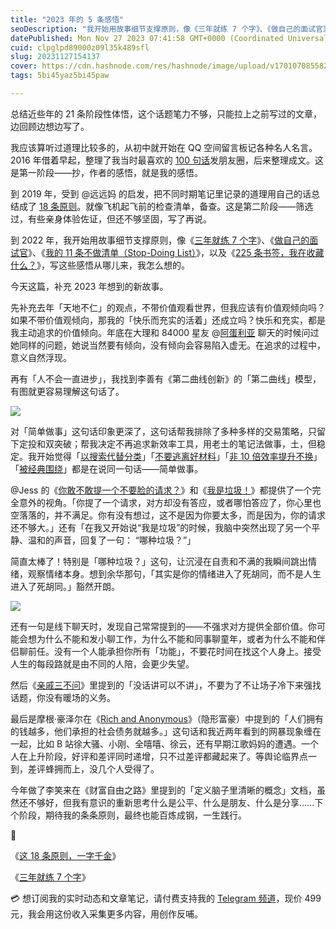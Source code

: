 ```yaml
---
title: "2023 年的 5 条感悟"
seoDescription: "我开始用故事细节支撑原则，像《三年就练 7 个字》、《做自己的面试官》、《我的 11 条不做清单（Stop-Doing List）》，以及《225 条书签，我在收藏什么？》，写这些感悟从哪儿来，我怎么想的。"
datePublished: Mon Nov 27 2023 07:41:58 GMT+0000 (Coordinated Universal Time)
cuid: clpglpd89000z09l35k489sfl
slug: 20231127154137
cover: https://cdn.hashnode.com/res/hashnode/image/upload/v1701070855829/70d6bab8-9aca-488d-9c21-8eec9c9eea98.jpeg
tags: 5bi45yaz5bi45paw

---
```


总结近些年的 21 条阶段性体悟，这个话题笔力不够，只能拉上之前写过的文章，边回顾边想边写了。

我应该算听过道理比较多的，从初中就开始在 QQ 空间留言板记各种名人名言。2016 年借着早起，整理了我当时最喜欢的 [100 句话](https://mp.weixin.qq.com/s?__biz=MzI3MzU5MDA1OQ==&mid=2247484453&idx=1&sn=d7f91b9fa1fc36df9126c8fa41faebd0&chksm=eb21b661dc563f77bfbb8dfa30d79c564b229259b3f1dc7c203c4bdf59cc5516a156a3ecbf96#rd)发朋友圈，后来整理成文。这是第一阶段——抄，作者的感悟，就是我的感悟。

到 2019 年，受到 @远远妈 的启发，把不同时期笔记里记录的道理用自己的话总结成了 [18 条原则](https://mp.weixin.qq.com/s?__biz=MzI3MzU5MDA1OQ==&mid=2247485814&idx=1&sn=6e13121db9ae8e2a7a48ffcb4057832c&chksm=eb21bb32dc56322462ba1e47a4dc5f558dad9b854597a554b0bda8c5bcf1b7b55b5dccc8cf36&scene=21#wechat_redirect)。就像飞机起飞前的检查清单，备查。这是第二阶段——筛选过，有些亲身体验佐证，但还不够坚固，写了再说。

到 2022 年，我开始用故事细节支撑原则，像《[三年就练 7 个字](https://mp.weixin.qq.com/s?__biz=MzI3MzU5MDA1OQ==&mid=2247487257&idx=1&sn=57eccdc0a439287b688cfa57fc7ee329&chksm=eb21bd5ddc56344bb9b09b0c3f9e6577147bea35da0b4fca961586990933cf995008ce69eb1f#rd)》、《[做自己的面试官](https://mp.weixin.qq.com/s?__biz=MzI3MzU5MDA1OQ==&mid=2247487273&idx=1&sn=0a1d5888663087a5ac4b9881c887d1fb&chksm=eb21bd6ddc56347ba6132b799ee7cee01d649b28384103b46dedf355105f30814feb1d6634da&token=2108410770&lang=zh_CN#rd)》、《[我的 11 条不做清单（Stop-Doing List）](https://mp.weixin.qq.com/s?__biz=MzI3MzU5MDA1OQ==&mid=2247487857&idx=1&sn=cde3084722f395999f37134bcae4308c&chksm=eb21a335dc562a235a982b153c1763df7fa609d9fc3fd098eeb6d31162d0608f06c5035e3a07#rd)》，以及《[225 条书签，我在收藏什么？](https://mp.weixin.qq.com/s?__biz=MzI3MzU5MDA1OQ==&mid=2247488205&idx=1&sn=1a1d81af6647301a33be0d126235ad92&chksm=eb21a089dc56299fc9a6e9ea7e25b7b2bea05968abe5b183b5fc72a54416ee07a8cbd3f14202&token=2108410770&lang=zh_CN#rd)》，写这些感悟从哪儿来，我怎么想的。

今天这篇，补充 2023 年想到的新故事。

先补充去年「天地不仁」的观点，不带价值观看世界，但我应该有价值观倾向吗？如果不带价值观倾向，那我的「快乐而充实的活着」还成立吗？快乐和充实，都是我主动追求的价值倾向。年底在大理和 84000 星友 @[阿蛋利亚](https://weibo.com/u/2269632995) 聊天的时候问过她同样的问题，她说当然要有倾向，没有倾向会容易陷入虚无。在追求的过程中，意义自然浮现。

再有「人不会一直进步」，我找到李善有《第二曲线创新》的「第二曲线」模型，有图就更容易理解这句话了。

![](https://cdn.hashnode.com/res/hashnode/image/upload/v1701070865938/59f937a0-6203-4049-b313-8576a5bb8ea5.jpeg)

对「简单做事」这句话印象更深了，这句话帮我排除了多种多样的交易策略，只留下定投和双突破；帮我决定不再追求新效率工具，用老土的笔记法做事，土，但稳定。我开始觉得「[以搜索代替分类](https://mp.weixin.qq.com/s?__biz=MzI3MzU5MDA1OQ==&mid=2247487857&idx=1&sn=cde3084722f395999f37134bcae4308c&chksm=eb21a335dc562a235a982b153c1763df7fa609d9fc3fd098eeb6d31162d0608f06c5035e3a07#rd)」「[不要逃离好材料](https://mp.weixin.qq.com/s?__biz=MzI3MzU5MDA1OQ==&mid=2247487874&idx=1&sn=3cb42dc37146206128846855d88946aa&chksm=eb21a3c6dc562ad034c55a1ddb0fa605a7bc6db11a801d1a05ef7d74a9b66cac367f6968048d#rd)」「[非 10 倍效率提升不换](https://mp.weixin.qq.com/s?__biz=MzI3MzU5MDA1OQ==&mid=2247487924&idx=1&sn=9a95f510ab113194c52669d1ebba2d63&chksm=eb21a3f0dc562ae6ef1ea79c0dff46863e60729c5f22cbee53295522d6c2a2cbc96575c24320#rd)」「[被经典围绕](https://mp.weixin.qq.com/s?__biz=MzI3MzU5MDA1OQ==&mid=2247488178&idx=1&sn=d5ad38c62fb4ef8ae1fdb203fba42ec9&chksm=eb21a0f6dc5629e07fdbad537143fcc0a4b7c3d1d804ec6085a3c2abadbd7ea04bf4ed495127&scene=132&exptype=timeline_recommend_article_extendread_samebiz#wechat_redirect)」都是在说同一句话——简单做事。

@Jess 的《[你敢不敢提一个不要脸的请求？](https://mp.weixin.qq.com/s/-ejjk1rk1c5bKFw6Olzcbg)》和《[我是垃圾！](https://mp.weixin.qq.com/s/Sz5J-uMdXalhY7wFQn9UWQ)》都提供了一个完全意外的视角。「你提了一个请求，对方却没有答应，或者哪怕答应了，你心里也空落落的，并不满足。你有没有想过，这不是因为你要太多，而是因为，你的请求还不够大。」还有「在我又开始说“我是垃圾”的时候，我脑中突然出现了另一个平静、温和的声音，回复了一句： “哪种垃圾？”」

简直太棒了！特别是「哪种垃圾？」这句，让沉浸在自责和不满的我瞬间跳出情绪，观察情绪本身。想到余华那句，「其实是你的情绪进入了死胡同，而不是人生进入了死胡同。」豁然开朗。

![](https://cdn.hashnode.com/res/hashnode/image/upload/v1701070880218/3d2d7b3b-9aa5-42d6-8b6e-90fb33f78aae.jpeg)

还有一句是线下聊天时，发现自己常常提到的——不强求对方提供全部价值。你可能会想为什么不能和发小聊工作，为什么不能和同事聊童年，或者为什么不能和伴侣聊前任。没有一个人能承担你所有「功能」，不要花时间在找这个人身上。接受人生的每段路就是由不同的人陪，会更少失望。

然后《[亲戚三不问](https://mp.weixin.qq.com/s?__biz=MzI3MzU5MDA1OQ==&mid=2247487583&idx=1&sn=8441491d30c581ab252239af350027d6&chksm=eb21a21bdc562b0db927ab316795ff05365f3860b787dfae7e6eaba284ba2a58f3e52b4db9c7&token=2108410770&lang=zh_CN#rd)》里提到的「没话讲可以不讲」，不要为了不让场子冷下来强找话题，你没有暖场的义务。

最后是摩根·豪泽尔在《[Rich and Anonymous](https://collabfund.com/blog/rich-and-anonymous/)》（隐形富豪）中提到的「人们拥有的钱越多，他们承担的社会债务就越多。」这句话和我近两年看到的网暴现象缠在一起，比如 B 站徐大骚、小刚、全嘻嘻、徐云，还有早期江歌妈妈的遭遇。一个人在上升阶段，好评和差评同时递增，只不过差评都藏起来了。等舆论临界点一到，差评蜂拥而上，没几个人受得了。

今年做了李笑来在《财富自由之路》里提到的「定义脑子里清晰的概念」文档，虽然还不够好，但我有意识的重新思考什么是公平、什么是朋友、什么是分享……下个阶段，期待我的条条原则，最终也能百炼成钢，一生践行。

🔗

《[这 18 条原则，一字千金](https://mp.weixin.qq.com/s?__biz=MzI3MzU5MDA1OQ==&mid=2247485814&idx=1&sn=6e13121db9ae8e2a7a48ffcb4057832c&chksm=eb21bb32dc56322462ba1e47a4dc5f558dad9b854597a554b0bda8c5bcf1b7b55b5dccc8cf36&scene=21#wechat_redirect)》

《[三年就练 7 个字](https://mp.weixin.qq.com/s?__biz=MzI3MzU5MDA1OQ==&mid=2247487257&idx=1&sn=57eccdc0a439287b688cfa57fc7ee329&chksm=eb21bd5ddc56344bb9b09b0c3f9e6577147bea35da0b4fca961586990933cf995008ce69eb1f#rd)》

💳 想订阅我的实时动态和文章笔记，请付费支持我的 [Telegram 频道](https://mp.weixin.qq.com/s/A_yK10ktL8Nl7RzsnGwzEg)，现价 499 元，我会用这份收入采集更多内容，用创作反哺。